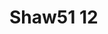 # Shaw51 12
<a name="material" />
<script type="application/ld+json">

  {
    "@context": "https://schema.org/",
    "@type": "ChemicalSubstance",
    "http://purl.org/dc/terms/conformsTo":
      {
        "@type": "CreativeWork",
        "@id": "https://bioschemas.org/profiles/ChemicalSubstance/0.4-RELEASE/"
      },
    "@id": "https://egonw.github.io/nanowiki/nanowiki42.html#material",
    "name": "Shaw51 12",
    "sameAs: "http://127.0.0.1/mediawiki/index.php/Special:URIResolver/Shaw51_12"
  }
</script>


